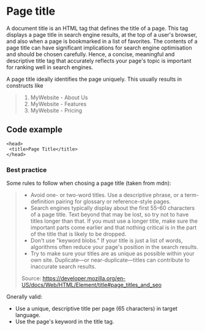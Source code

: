 # Page title

A document title is an HTML tag that defines the title of a page.
This tag displays a page title in search engine results, at the top of a user's browser, and also when a page is bookmarked in a list of favorites.
The contents of a page title can have significant implications for search engine optimisation and should be chosen carefully.
Hence, a concise, meaningful and descriptive title tag that accurately reflects your page's topic is important for ranking well in search engines.

A page title ideally identifies the page uniquely. This usually results in constructs like

> 1. MyWebsite - About Us
> 1. MyWebsite - Features
> 1. MyWebsite - Pricing

## Code example

```
<head>
 <title>Page Title</title>
</head>
```

### Best practice

Some rules to follow when chosing a page title (taken from mdn):
>
> * Avoid one- or two-word titles. Use a descriptive phrase, or a term-definition pairing for glossary or reference-style pages.
> * Search engines typically display about the first 55–60 characters of a page title. Text beyond that may be lost, so try not to have titles longer than that. If you must use a longer title, make sure the important parts come earlier and that nothing critical is in the part of the title that is likely to be dropped.
> * Don't use "keyword blobs." If your title is just a list of words, algorithms often reduce your page's position in the search results.
> * Try to make sure your titles are as unique as possible within your own site. Duplicate—or near-duplicate—titles can contribute to inaccurate search results.
>
> Source: <https://developer.mozilla.org/en-US/docs/Web/HTML/Element/title#page_titles_and_seo>

Gnerally valid:

* Use a unique, descriptive title per page (65 characters) in target language.
* Use the page's keyword in the title tag.
